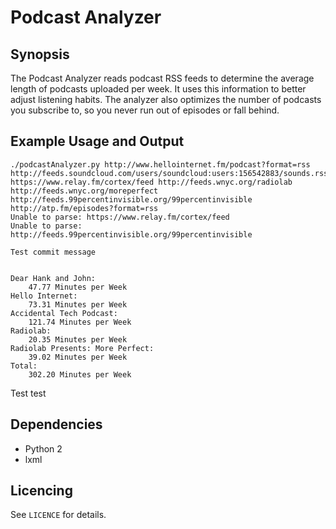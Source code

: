 # Podcast Analyzer

## Synopsis

The Podcast Analyzer reads podcast RSS feeds to determine the average length of podcasts uploaded per week. It uses this information to better adjust listening habits. The analyzer also optimizes the number of podcasts you subscribe to, so you never run out of episodes or fall behind.

## Example Usage and Output
```
./podcastAnalyzer.py http://www.hellointernet.fm/podcast?format=rss http://feeds.soundcloud.com/users/soundcloud:users:156542883/sounds.rss https://www.relay.fm/cortex/feed http://feeds.wnyc.org/radiolab http://feeds.wnyc.org/moreperfect http://feeds.99percentinvisible.org/99percentinvisible http://atp.fm/episodes?format=rss
Unable to parse: https://www.relay.fm/cortex/feed
Unable to parse: http://feeds.99percentinvisible.org/99percentinvisible

Test commit message


Dear Hank and John:
	47.77 Minutes per Week
Hello Internet:
	73.31 Minutes per Week
Accidental Tech Podcast:
	121.74 Minutes per Week
Radiolab:
	20.35 Minutes per Week
Radiolab Presents: More Perfect:
	39.02 Minutes per Week
Total:
	302.20 Minutes per Week
```
Test test

## Dependencies

* Python 2
* lxml

## Licencing

See `LICENCE` for details.
